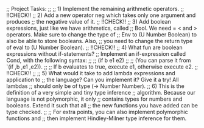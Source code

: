 ;; Project Tasks:
;;
;; 1) Implement the remaining arithmetic operators.
;; !!CHECK!!
;; 2) Add a new operator neg which takes only one argument and produces
;; the negative value of it.
;; !!CHECK!!
;; 3) Add boolean expressions, just like we have arithmetics, called
;; Bool. We need = < and > operators. Make sure to change the type of
;; Env to (U Number Boolean) to also be able to store booleans. Also,
;; you need to change the return type of eval to (U Number Boolean).
;; !!CHECK!!
;; 4) What fun are boolean expressions without if-statements?
;; Implement an if-expression called Cond, with the following syntax:
;;
;; (if b e1 e2)
;;
;; (You can parse it from `(if ,b ,e1 ,e2)).
;;
;; If b evaluates to true, execute e1, otherwise execute e2.
;; !!CHECK!!
;;
;; 5) What would it take to add lambda expressions and application to
;; the language? Can you implement it? Give it a try! All lambdas
;; should only be of type (-> Number Number).
;; 6) This is the definition of a very simple and tiny type inference
;; algorithm. Because our language is not polymorphic, it only
;; contains types for numbers and booleans. Extend it such that all
;; the new functions you have added can be type checked.
;;
;; For extra points, you can also implement polymorphic functions and
;; then implement Hindley-Milner type inference for them.
